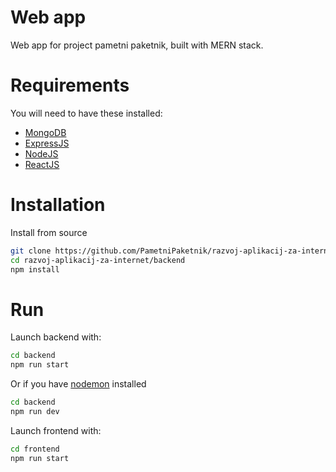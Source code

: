# Web app

Web app for project pametni paketnik, built with MERN stack.

# Requirements

You will need to have these installed:
- <a href="https://www.mongodb.com/">MongoDB</a>
- <a href="https://expressjs.com/">ExpressJS</a>
- <a href="https://nodejs.org/en">NodeJS</a>
- <a href="https://react.dev/">ReactJS</a>

# Installation

Install from source
```bash
git clone https://github.com/PametniPaketnik/razvoj-aplikacij-za-internet
cd razvoj-aplikacij-za-internet/backend
npm install
```

# Run

Launch backend with:
```bash
cd backend
npm run start
```

Or if you have <a href="https://www.npmjs.com/package/nodemon">nodemon</a> installed
```bash
cd backend
npm run dev
```

Launch frontend with:
```bash
cd frontend
npm run start
```
